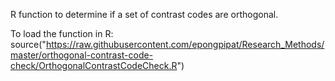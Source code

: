 R function to determine if a set of contrast codes are orthogonal.

To load the function in R:
source("https://raw.githubusercontent.com/epongpipat/Research_Methods/master/orthogonal-contrast-code-check/OrthogonalContrastCodeCheck.R")
